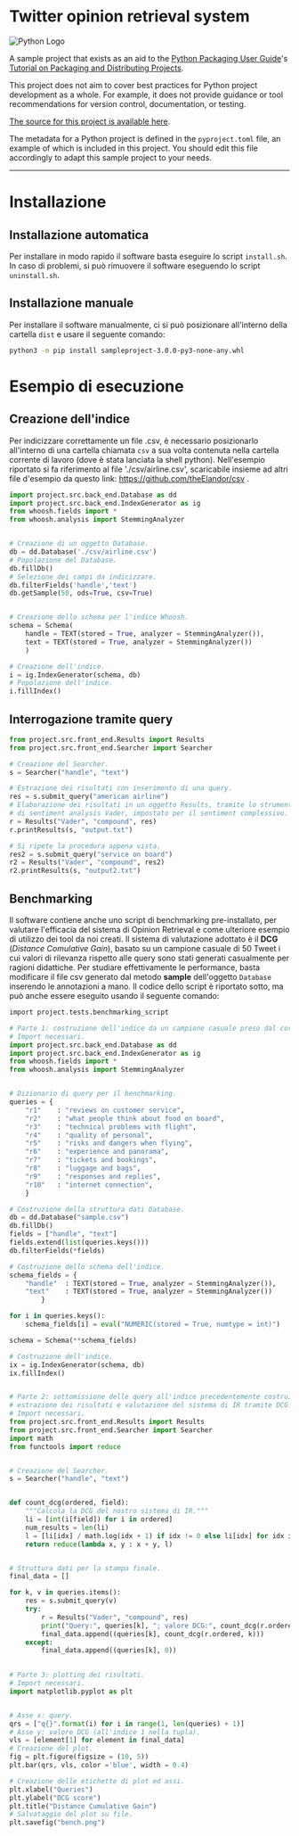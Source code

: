 # Twitter opinion retrieval system

![Python Logo](https://www.python.org/static/community_logos/python-logo.png "Sample inline image")

A sample project that exists as an aid to the [Python Packaging User
Guide][packaging guide]'s [Tutorial on Packaging and Distributing
Projects][distribution tutorial].

This project does not aim to cover best practices for Python project
development as a whole. For example, it does not provide guidance or tool
recommendations for version control, documentation, or testing.

[The source for this project is available here][src].

The metadata for a Python project is defined in the `pyproject.toml` file, 
an example of which is included in this project. You should edit this file
accordingly to adapt this sample project to your needs.

----
[packaging guide]: https://packaging.python.org
[distribution tutorial]: https://packaging.python.org/tutorials/packaging-projects/
[src]: https://github.com/pypa/sampleproject
[rst]: http://docutils.sourceforge.net/rst.html
[md]: https://tools.ietf.org/html/rfc7764#section-3.5 "CommonMark variant"
[md use]: https://packaging.python.org/specifications/core-metadata/#description-content-type-optional

# Installazione
## Installazione automatica
Per installare in modo rapido il software basta eseguire lo script `install.sh`.
In caso di problemi, si può rimuovere il software eseguendo lo script `uninstall.sh`.
## Installazione manuale
Per installare il software manualmente, ci si può posizionare all'interno della cartella `dist` e usare
il seguente comando:
```sh
python3 -m pip install sampleproject-3.0.0-py3-none-any.whl
```

# Esempio di esecuzione
## Creazione dell'indice
Per indicizzare correttamente un file .csv, è necessario posizionarlo all'interno di una cartella chiamata `csv`
a sua volta contenuta nella cartella corrente di lavoro (dove è stata lanciata la shell python).
Nell'esempio riportato si fa riferimento al file './csv/airline.csv', scaricabile insieme ad altri file
d'esempio da questo link: https://github.com/theElandor/csv .


```python 
import project.src.back_end.Database as dd
import project.src.back_end.IndexGenerator as ig
from whoosh.fields import *
from whoosh.analysis import StemmingAnalyzer


# Creazione di un oggetto Database.
db = dd.Database('./csv/airline.csv')
# Popolazione del Database.
db.fillDb()
# Selezione dei campi da indicizzare.
db.filterFields('handle','text')
db.getSample(50, ods=True, csv=True)


# Creazione dello schema per l'indice Whoosh.
schema = Schema(
    handle = TEXT(stored = True, analyzer = StemmingAnalyzer()),
    text = TEXT(stored = True, analyzer = StemmingAnalyzer())
    )

# Creazione dell'indice.
i = ig.IndexGenerator(schema, db)
# Popolazione dell'indice.
i.fillIndex()
```
## Interrogazione tramite query
```python
from project.src.front_end.Results import Results
from project.src.front_end.Searcher import Searcher

# Creazione del Searcher.
s = Searcher("handle", "text")

# Estrazione dei risultati con inserimento di una query.
res = s.submit_query("american airline")
# Elaborazione dei risultati in un oggetto Results, tramite lo strumento
# di sentiment analysis Vader, impostato per il sentiment complessivo.
r = Results("Vader", "compound", res)
r.printResults(s, "output.txt") 

# Si ripete la procedura appena vista.
res2 = s.submit_query("service on board")
r2 = Results("Vader", "compound", res2)
r2.printResults(s, "output2.txt")

```
## Benchmarking
Il software contiene anche uno script di benchmarking pre-installato, per valutare l'efficacia del
sistema di Opinion Retrieval e come ulteriore esempio di utilizzo dei tool da noi creati.
Il sistema di valutazione adottato è il **DCG** (*Distance Comulative Gain*), basato su un campione casuale
di 50 Tweet i cui valori di rilevanza rispetto alle query sono stati generati casualmente per ragioni didattiche.
Per studiare effettivamente le performance, basta modificare il file csv generato dal metodo **sample** dell'oggetto `Database` inserendo le annotazioni a mano.
Il codice dello script è riportato sotto, ma può anche essere eseguito usando il seguente comando:
```sh
import project.tests.benchmarking_script
```

```python
# Parte 1: costruzione dell'indice da un campione casuale preso dal corpora.
# Import necessari.
import project.src.back_end.Database as dd
import project.src.back_end.IndexGenerator as ig
from whoosh.fields import *
from whoosh.analysis import StemmingAnalyzer


# Dizionario di query per il benchmarking.
queries = {
    "r1"    : "reviews on customer service",
    "r2"    : "what people think about food on board",
    "r3"    : "technical problems with flight",
    "r4"    : "quality of personal",
    "r5"    : "risks and dangers when flying",
    "r6"    : "experience and panorama",
    "r7"    : "tickets and bookings",
    "r8"    : "luggage and bags",
    "r9"    : "responses and replies",
    "r10"   : "internet connection",
    }

# Costruzione della struttura dati Database.
db = dd.Database("sample.csv")
db.fillDb()
fields = ["handle", "text"]
fields.extend(list(queries.keys()))
db.filterFields(*fields)

# Costruzione dello schema dell'indice.
schema_fields = {
    "handle"  : TEXT(stored = True, analyzer = StemmingAnalyzer()),
    "text"    : TEXT(stored = True, analyzer = StemmingAnalyzer())
        }

for i in queries.keys():
    schema_fields[i] = eval("NUMERIC(stored = True, numtype = int)")

schema = Schema(**schema_fields)

# Costruzione dell'indice.
ix = ig.IndexGenerator(schema, db)
ix.fillIndex()


# Parte 2: sottomissione delle query all'indice precedentemente costruito,
# estrazione dei risultati e valutazione del sistema di IR tramite DCG.
# Import necessari.
from project.src.front_end.Results import Results
from project.src.front_end.Searcher import Searcher
import math
from functools import reduce


# Creazione del Searcher.
s = Searcher("handle", "text")


def count_dcg(ordered, field):
    """Calcola la DCG del nostro sistema di IR."""
    li = [int(i[field]) for i in ordered]
    num_results = len(li)
    l = [li[idx] / math.log(idx + 1) if idx != 0 else li[idx] for idx in range(num_results)]
    return reduce(lambda x, y : x + y, l)


# Struttura dati per la stampa finale.
final_data = []

for k, v in queries.items():
    res = s.submit_query(v)
    try:
        r = Results("Vader", "compound", res)
        print("Query:", queries[k], "; valore DCG:", count_dcg(r.ordered, k))
        final_data.append((queries[k], count_dcg(r.ordered, k)))
    except:
        final_data.append((queries[k], 0))
    

# Parte 3: plotting dei risultati.
# Import necessari.
import matplotlib.pyplot as plt


# Asse x: query.
qrs = ["q{}".format(i) for i in range(1, len(queries) + 1)]
# Asse y: valore DCG (all'indice 1 nella tupla).
vls = [element[1] for element in final_data]
# Creazione del plot.
fig = plt.figure(figsize = (10, 5))
plt.bar(qrs, vls, color ='blue', width = 0.4)

# Creazione delle etichette di plot ed assi.
plt.xlabel("Queries")
plt.ylabel("DCG score")
plt.title("Distance Cumulative Gain")
# Salvataggio del plot su file.
plt.savefig("bench.png")
```
